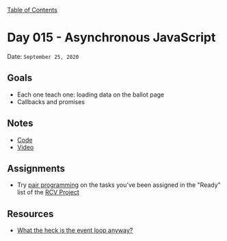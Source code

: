 [Table of Contents](../../README.md)

# Day 015 - Asynchronous JavaScript

Date: `September 25, 2020`

## Goals

- Each one teach one: loading data on the ballot page
- Callbacks and promises

## Notes

- [Code](./code)
- [Video](https://www.youtube.com/watch?v=cXYTtlfCsz4)

## Assignments

- Try [pair programming](https://martinfowler.com/articles/on-pair-programming.html#DriverAndNavigator) on the tasks you've been assigned in the "Ready" list of the [RCV Project](https://trello.com/b/MNt2GNBJ/ranked-choice-voting-backlog)

## Resources

- [What the heck is the event loop anyway?](https://youtu.be/8aGhZQkoFbQ)
